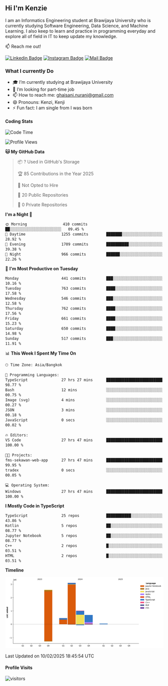 ## Hi I'm Kenzie


I am an Informatics Engineering student at Brawijaya University who is currently studying Software Engineering, Data Science, and Machine Learning. I also keep to learn and practice in programming everyday and explore all of field in IT to keep update my knowledge.

:mailbox: Reach me out!

[![Linkedin Badge](https://img.shields.io/badge/-Kenzie_Taqiyassar-0e76a8?style=flat&labelColor=0e76a8&logo=linkedin&logoColor=white)](https://www.linkedin.com/in/kenzie-taqiyassar-37458b1aa/) 
[![Instagram Badge](https://img.shields.io/badge/-@__kenziehh_-e84393?style=flat&labelColor=e84393&logo=instagram&logoColor=white)](https://www.instagram.com/_kenziehh/) 
[![Mail Badge](https://img.shields.io/badge/-ghaisani.nurani-c0392b?style=flat&labelColor=c0392b&logo=gmail&logoColor=white)](mailto:ghaisani.nurani@gmail.com)

### What I currently Do

- 🎓 I’m currently studying at Brawijaya University
- 💼 I’m looking for part-time job
- 📫 How to reach me: ghaisani.nurani@gmail.com
- 😄 Pronouns: Kenzi, Kenji
- ⚡ Fun fact: I am single from I was born

#### Coding Stats
<!--START_SECTION:waka-->
![Code Time](http://img.shields.io/badge/Code%20Time-975%20hrs%2046%20mins-blue)

![Profile Views](http://img.shields.io/badge/Profile%20Views-0-blue)

**🐱 My GitHub Data** 

> 📦 ? Used in GitHub's Storage 
 > 
> 🏆 85 Contributions in the Year 2025
 > 
> 🚫 Not Opted to Hire
 > 
> 📜 20 Public Repositories 
 > 
> 🔑 0 Private Repositories 
 > 
**I'm a Night 🦉** 

```text
🌞 Morning                410 commits         ██░░░░░░░░░░░░░░░░░░░░░░░   09.45 % 
🌆 Daytime                1255 commits        ███████░░░░░░░░░░░░░░░░░░   28.92 % 
🌃 Evening                1709 commits        ██████████░░░░░░░░░░░░░░░   39.38 % 
🌙 Night                  966 commits         ██████░░░░░░░░░░░░░░░░░░░   22.26 % 
```
📅 **I'm Most Productive on Tuesday** 

```text
Monday                   441 commits         ███░░░░░░░░░░░░░░░░░░░░░░   10.16 % 
Tuesday                  763 commits         ████░░░░░░░░░░░░░░░░░░░░░   17.58 % 
Wednesday                546 commits         ███░░░░░░░░░░░░░░░░░░░░░░   12.58 % 
Thursday                 762 commits         ████░░░░░░░░░░░░░░░░░░░░░   17.56 % 
Friday                   661 commits         ████░░░░░░░░░░░░░░░░░░░░░   15.23 % 
Saturday                 650 commits         ████░░░░░░░░░░░░░░░░░░░░░   14.98 % 
Sunday                   517 commits         ███░░░░░░░░░░░░░░░░░░░░░░   11.91 % 
```


📊 **This Week I Spent My Time On** 

```text
🕑︎ Time Zone: Asia/Bangkok

💬 Programming Languages: 
TypeScript               27 hrs 27 mins      █████████████████████████   98.77 % 
Bash                     12 mins             ░░░░░░░░░░░░░░░░░░░░░░░░░   00.75 % 
Image (svg)              4 mins              ░░░░░░░░░░░░░░░░░░░░░░░░░   00.27 % 
JSON                     3 mins              ░░░░░░░░░░░░░░░░░░░░░░░░░   00.18 % 
JavaScript               0 secs              ░░░░░░░░░░░░░░░░░░░░░░░░░   00.02 % 

🔥 Editors: 
VS Code                  27 hrs 47 mins      █████████████████████████   100.00 % 

🐱‍💻 Projects: 
fms-sekawan-web-app      27 hrs 47 mins      █████████████████████████   99.95 % 
tradex                   0 secs              ░░░░░░░░░░░░░░░░░░░░░░░░░   00.05 % 

💻 Operating System: 
Windows                  27 hrs 47 mins      █████████████████████████   100.00 % 
```

**I Mostly Code in TypeScript** 

```text
TypeScript               25 repos            ███████████░░░░░░░░░░░░░░   43.86 % 
Kotlin                   5 repos             ██░░░░░░░░░░░░░░░░░░░░░░░   08.77 % 
Jupyter Notebook         5 repos             ██░░░░░░░░░░░░░░░░░░░░░░░   08.77 % 
C++                      2 repos             █░░░░░░░░░░░░░░░░░░░░░░░░   03.51 % 
HTML                     2 repos             █░░░░░░░░░░░░░░░░░░░░░░░░   03.51 % 
```



**Timeline**

![Lines of Code chart](https://raw.githubusercontent.com/kenziehh/kenziehh/master/assets/bar_graph.png)


 Last Updated on 10/02/2025 18:45:54 UTC
<!--END_SECTION:waka-->


#### Profile Visits

![visitors](https://visitor-badge.glitch.me/badge?page_id=kenziehh.kenziehh)






